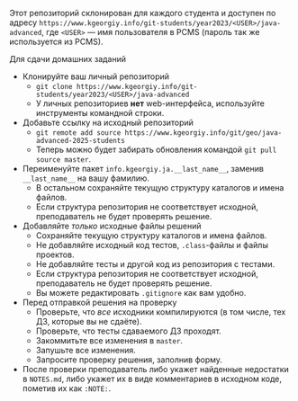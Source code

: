 Этот репозиторий склонирован для каждого студента и доступен по адресу
`https://www.kgeorgiy.info/git-students/year2023/<USER>/java-advanced`,
где `<USER>` — имя пользователя в PCMS (пароль так же используется из PCMS).

Для сдачи домашних заданий

* Клонируйте ваш личный репозиторий
    * `git clone https://www.kgeorgiy.info/git-students/year2023/<USER>/java-advanced`
    * У личных репозиториев __нет__ web-интерфейса, используйте инструменты командной строки.
* Добавьте ссылку на исходный репозиторий
    * `git remote add source https://www.kgeorgiy.info/git/geo/java-advanced-2025-students`
    * Теперь можно будет забирать обновления командой `git pull source master`.
* Переименуйте пакет `info.kgeorgiy.ja.__last_name__`, заменив
  `__last_name__` на вашу фамилию.
    * В остальном сохраняйте текущую структуру каталогов и имена файлов.
    * Если структура репозитория не соответствует исходной, преподаватель не будет проверять решение.
* Добавляйте _только_ исходные файлы решений
    * Сохраняйте текущую структуру каталогов и имена файлов.
    * Не добавляйте исходный код тестов, `.class`-файлы и файлы проектов.
    * Не добавляйте тесты и другой код из репозитория с тестами.
    * Если структура репозитория не соответствует исходной, преподаватель не будет проверять решение.
    * Вы можете редактировать `.gitignore` как вам удобно.
* Перед отправкой решения на проверку
    * Проверьте, что _все_ исходники компилируются (в том числе, тех ДЗ, которые вы не сдаёте).
    * Проверьте, что тесты сдаваемого ДЗ проходят.
    * Закоммитьте все изменения в `master`.
    * Запушьте все изменения.
    * Запросите проверку решения, заполнив форму.
* После проверки преподаватель либо укажет найденные недостатки в `NOTES.md`,
  либо укажет их в виде комментариев в исходном коде, пометив их как `:NOTE:`.
